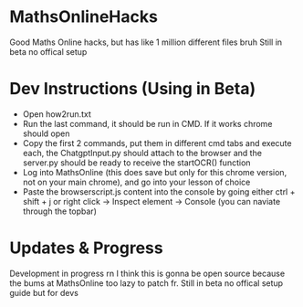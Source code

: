 # MathsOnlineHacks
Good Maths Online hacks, but has like 1 million different files bruh
Still in beta no offical setup
# Dev Instructions (Using in Beta)
- Open how2run.txt
- Run the last command, it should be run in CMD. If it works chrome should open
- Copy the first 2 commands, put them in different cmd tabs and execute each, the ChatgptInput.py should attach to the browser and the server.py should be ready to receive the startOCR() function
- Log into MathsOnline (this does save but only for this chrome version, not on your main chrome), and go into your lesson of choice
- Paste the browserscript.js content into the console by going either ctrl + shift + j or right click -> Inspect element -> Console (you can naviate through the topbar)
# Updates & Progress
Development in progress rn I think this is gonna be open source because the bums at MathsOnline too lazy to patch fr.
Still in beta no offical setup guide but for devs

